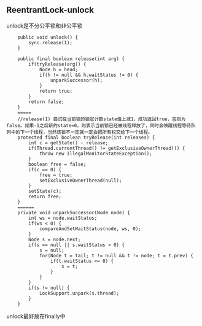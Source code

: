 ReentrantLock-unlock
----

unlock是不分公平锁和非公平锁

		public void unlock() {
			sync.release(1);
		}

		public final boolean release(int arg) {
			if(tryRelease(arg)) {
				Node h = head;
				if(h != null && h.waitStatus != 0) {
					unparkSuccessor(h);
				}
				return true;
			}
			return false;
		}
		=====
		//release(1) 尝试在当前锁的锁定计数state值上减1，成功返回true，否则为false。如果-1之后新的state=0，则表示当前锁已经被线程释放了，同时会唤醒线程等待队列中的下一个线程，当然该锁不一定就一定会把所有权交给下一个线程。
		protected final boolean tryRelease(int releases) {
			int c = getState() - release;
			if(Thread.currentThread() != getExclusiveOwnerThread()) {
				throw new IllegalMonitorStateException();
			} 
			boolean free = false;
			if(c == 0) {
				free = true;
				setExclusiveOwnerThread(null);
			}
			setState(c);
			return free;
		}
		======
		private void unparkSuccessor(Node node) {
			int ws = node.waitStatus;
			if(ws < 0) {
				compareAndSetWaitStatus(node, ws, 0);
			}
			Node s = node.next;
			if(s == null || s.waitStatus > 0) {
				s = null;
				for(Node t = tail; t != null && t != node; t = t.prev) {
					if(t.waitStatus <= 0) {
						s = t;
					}
				}
			}
			if(s != null) {
				LockSupport.unpark(s.thread);
			}
		}

unlock最好放在finally中
		
